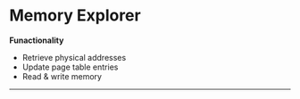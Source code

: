 # Memory Explorer
<b>Funactionality</b>
- Retrieve physical addresses
- Update page table entries
- Read & write memory
--------------------------------
